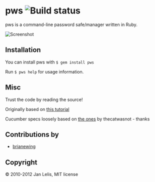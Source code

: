 pws ![Build status](http://travis-ci.org/janlelis/pws.png)
===
pws is a command-line password safe/manager written in Ruby.

![Screenshot](http://rbjl.net/pws-example.png)

Installation
---
You can install pws with
`$ gem install pws`

Run `$ pws help` for usage information.

Misc
---
Trust the code by reading the source!

Originally based on [this tutorial](http://rbjl.net/41-tutorial-build-your-own-password-safe-with-ruby)

Cucumber specs loosely based on [the ones](https://github.com/thecatwasnot/passwordsafe/blob/master/features/) by thecatwasnot - thanks

Contributions by
---
* [brianewing](https://github.com/brianewing/)

Copyright
---

© 2010-2012 Jan Lelis, MIT license
